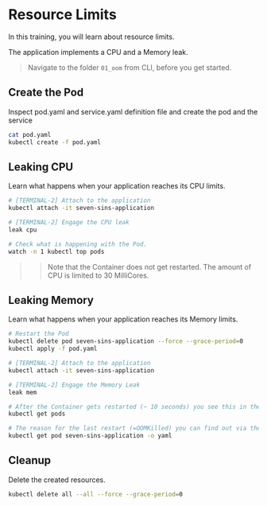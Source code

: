 # Resource Limits

In this training, you will learn about resource limits.

The application implements a CPU and a Memory leak.

> Navigate to the folder `01_oom` from CLI, before you get started.

## Create the Pod

Inspect pod.yaml and service.yaml definition file and create the pod and the service

```bash
cat pod.yaml
kubectl create -f pod.yaml
```

## Leaking CPU

Learn what happens when your application reaches its CPU limits.

```bash
# [TERMINAL-2] Attach to the application
kubectl attach -it seven-sins-application

# [TERMINAL-2] Engage the CPU leak
leak cpu

# Check what is happening with the Pod.
watch -n 1 kubectl top pods
```

> > Note that the Container does not get restarted. The amount of CPU is limited to 30 MilliCores.

## Leaking Memory

Learn what happens when your application reaches its Memory limits.

```bash
# Restart the Pod
kubectl delete pod seven-sins-application --force --grace-period=0
kubectl apply -f pod.yaml

# [TERMINAL-2] Attach to the application
kubectl attach -it seven-sins-application

# [TERMINAL-2] Engage the Memory Leak
leak mem

# After the Container gets restarted (~ 10 seconds) you see this in the RESTARTS column of
kubectl get pods

# The reason for the last restart (=OOMKilled) you can find out via the following command
kubectl get pod seven-sins-application -o yaml
```

## Cleanup

Delete the created resources.

```bash
kubectl delete all --all --force --grace-period=0
```
